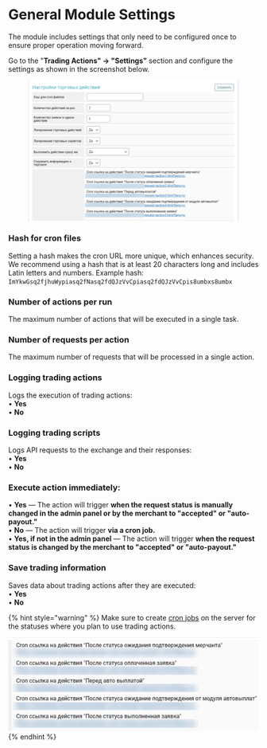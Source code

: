 # General Module Settings

The module includes settings that only need to be configured once to ensure proper operation moving forward.  

Go to the "**Trading Actions" -> "Settings"** section and configure the settings as shown in the screenshot below.

<figure><img src="../../../.gitbook/assets/image (377)_eng.png" alt=""><figcaption></figcaption></figure>

### **Hash for cron files**  
Setting a hash makes the cron URL more unique, which enhances security. We recommend using a hash that is at least 20 characters long and includes Latin letters and numbers. Example hash:  
`ImYkwGsq2fjhuWypiasq2fNasq2fdQJzVvCpiasq2fdQJzVvCpis8umbxs8umbx`  

### **Number of actions per run**  
The maximum number of actions that will be executed in a single task.  

### **Number of requests per action**  
The maximum number of requests that will be processed in a single action.  

### **Logging trading actions**  
Logs the execution of trading actions:  
• **Yes**  
• **No**  

### **Logging trading scripts**  
Logs API requests to the exchange and their responses:  
• **Yes**  
• **No**  

### **Execute action immediately:**  
• **Yes** — The action will trigger **when the request status is manually changed in the admin panel or by the merchant to "accepted" or "auto-payout."**  
• **No** — The action will trigger **via a cron job.**  
• **Yes, if not in the admin panel** — The action will trigger **when the request status is changed by the merchant to "accepted" or "auto-payout."**  

### **Save trading information**  
Saves data about trading actions after they are executed:  
• **Yes**  
• **No**  

{% hint style="warning" %}
Make sure to create [cron jobs](https://premium.gitbook.io/main/en/basic-settings/faq/kak-sozdat-zadanie-cron-na-servere) on the server for the statuses where you plan to use trading actions.

![](<../../../.gitbook/assets/image (1512)_eng.png>)
{% endhint %}